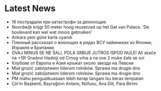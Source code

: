 # Latest News
-  16 пострадали при катастрофи за денонощие
-  Noordwijk krijgt 50 meter hoog reuzenrad op het Gat van Palace. ’De boulevard kan wel wat moois gebruiken’
-  Ankara yeni güne karla uyandı
-  Пленный рассказал о воюющих в рядах ВСУ наёмниках из Японии, Израиля и Британии
-  OVAJ MINUS SE NE ŠALI, POLA SRBIJE JUTROS ISPOD NULE! Ali skače na +19! Gradovi hladniji od Crnog vrha a na ove 2 muke žale se svi
-  Клубове от Европа и Азия кръжат около звезда на Левски
-  Miał grozić zabójstwem liderom rolników. Sprawa ma drugie dno
-  Miał grozić zabójstwem liderom rolników. Sprawa ma drugie dno
-  PM mahu penguatkuasaan lebih kerap tangani isu beras tempatan
-  Çin’in Başkenti, Bayrağının Anlamı, Nüfusu, Ana Dili, Para Birimi
